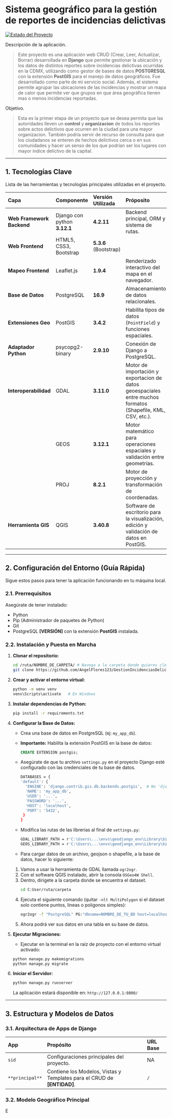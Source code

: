 # **Sistema geográfico para la gestión de reportes de incidencias delictivas**

[![Estado del Proyecto](https://img.shields.io/badge/Estado-En%20Desarrollo-yellow.svg)](URL_DEL_REPOSITORIO)

Descripción de la aplicación.
> Este proyecto es una aplicación web CRUD (Crear, Leer, Actualizar, Borrar) desarrollada en **Django** que permite gestionar la ubicación y los datos de distintos reportes sobre incidencias delictivas ocurridas en la CDMX, utilizando como gestor de bases de datos **POSTGRESQL** con la extensión **PostGIS** para el manejo de datos geográficos. Fue desarrollado como parte de mi servicio social. Además, el sistema permite agrupar las ubicaciones de las incidencias y mostrar un mapa de calor que permite ver que grupos en que área geográfica tienen mas o menos incidencias reportadas.

Objetivo.
> Esta es la primer etapa de un proyecto que se desea permita que las autoridades lleven un **control** y **organizacion** de todos los reportes sobre actos delictivos que ocurren en la ciudad para una mayor organizacion. También podría servir de recurso de consulta para que los ciudadanos se enteren de hechos delictivos cerca o en sus comunidades y hacer un senso de los que podrían ser los lugares con mayor índice delictivo de la capital.

---

## 1. Tecnologías Clave

Lista de las herramientas y tecnologías principales utilizadas en el proyecto.

| Capa | Componente | Versión Utilizada | Próposito |
| :--- | :--- | :--- | :--- |
| **Web Framework Backend** | Django con python **3.12.1** | **4.2.11** | Backend principal, ORM y sistema de rutas. |
| **Web Frontend** | HTML5, CSS3, Bootstrap | **5.3.6** (Bootstrap) | |
| **Mapeo Frontend** | Leaflet.js | **1.9.4** | Renderizado interactivo del mapa en el navegador. |
| **Base de Datos** | PostgreSQL | **16.9** | Almacenamiento de datos relacionales. |
| **Extensiones Geo** | PostGIS | **3.4.2** | Habilita tipos de datos (`PointField`) y funciones espaciales. |
| **Adaptador Python** | psycopg2-binary | **2.9.10** | Conexión de Django a PostgreSQL. |
| **Interoperabilidad** | GDAL | **3.11.0** | Motor de importación y exportacion de datos geoespaciales entre muchos formatos (Shapefile, KML, CSV, etc.). |
| | GEOS | **3.12.1** | Motor matemático para operaciones espaciales y validación entre geometrías. |
| | PROJ | **8.2.1** | Motor de proyección y transformación de coordenadas. |
| **Herramienta GIS** | QGIS | **3.40.8**| Software de escritorio para la visualización, edición y validación de datos en PostGIS. |

---

## 2. Configuración del Entorno (Guía Rápida)

Sigue estos pasos para tener la aplicación funcionando en tu máquina local.

### 2.1. Prerrequisitos

Asegúrate de tener instalado:

* Python
* Pip (Administrador de paquetes de Python)
* Git
* PostgreSQL **[VERSIÓN]** con la extensión **PostGIS** instalada.

### 2.2. Instalación y Puesta en Marcha

1.  **Clonar el repositorio:**
    ```bash
    cd /ruta/NOMBRE_DE_CARPETA/ # Navega a la carpeta donde quieres clonarlo
    git clone https://github.com/AngelFlores123/GestionIncidenciasDelictivas-Django.git
    ```

2.  **Crear y activar el entorno virtual:**
    ```bash
    python -m venv venv
    venv\Scripts\activate   # En Windows
    ```

3.  **Instalar dependencias de Python:**
    ```bash
    pip install -r requirements.txt
    ```

4.  **Configurar la Base de Datos:**
    * Crea una base de datos en PostgreSQL (ej: `my_app_db`).
    * **Importante:** Habilita la extensión PostGIS en la base de datos:
        ```sql
        CREATE EXTENSION postgis;
        ```
    * Asegúrate de que tu archivo `settings.py` en el proyecto Django esté configurado con las credenciales de tu base de datos.
      ```bash
      DATABASES = {
      'default': {
        'ENGINE': 'django.contrib.gis.db.backends.postgis',  # No 'django.db.backends.postgresql'
        'NAME': 'my_app_db',
        'USER': '...',
        'PASSWORD': '...',
        'HOST': 'localhost',
        'PORT': '5432',
       }
      }
      ```
    * Modifica las rutas de las librerias al final de `settings.py`:
      ```bash
      GDAL_LIBRARY_PATH = r'C:\Users\...\envs\geodjango_env\Library\bin\gdal.dll'
      GEOS_LIBRARY_PATH = r'C:\Users\...\envs\geodjango_env\Library\bin\geos_c.dll'
      ```

    * Para cargar datos de un archivo, geojson o shapefile, a la base de datos, hacer lo siguiente:
    1. Vamos a usar la herramienta de GDAL llamada `ogr2ogr`.
    2. Con el software QGIS instalado, abrir la consola `OSGeo4W Shell`.
    3. Dentro, dirigete a la carpeta donde se encuentra el dataset.
       ```bash
       cd C:User/ruta/carpeta
       ```
    4. Ejecuta el siguiente comando (quitar `-nlt MultiPolygon` si el dataset solo contiene puntos, lineas o poligonos simples):
       ```bash
       ogr2ogr -f "PostgreSQL" PG:"dbname=NOMBRE_DE_TU_BD host=localhost port=5432 user=TU_USUARIO password=TU_CONTRASENA" "NOMBRE_DATASET.geojson/.shp" -nlt MultiPolygon
       ```
    5. Ahora podrá ver sus datos en una tabla en su base de datos.

5.  **Ejecutar Migraciones:**
    * Ejecutar en la terminal en la raíz de proyecto con el entorno virtual activado:
    ```bash
    python manage.py makemigrations
    python manage.py migrate
    ```

6.  **Iniciar el Servidor:**
    ```bash
    python manage.py runserver
    ```
    La aplicación estará disponible en: `http://127.0.0.1:8000/`

---

## 3. Estructura y Modelos de Datos

### 3.1. Arquitectura de Apps de Django

| App | Propósito | URL Base |
| :--- | :--- | :--- |
| `sid` | Configuraciones principales del proyecto. | NA |
| `**principal**` | Contiene los Modelos, Vistas y Templates para el CRUD de **[ENTIDAD]**. | `/` |

### 3.2. Modelo Geográfico Principal

E
